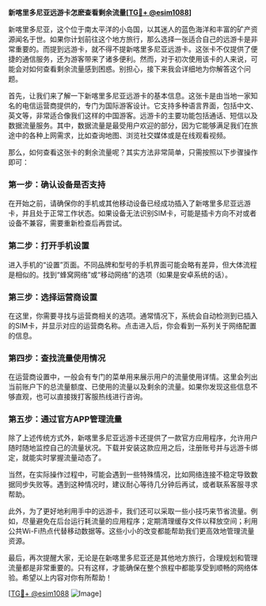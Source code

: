 **新喀里多尼亚远游卡怎麽查看剩余流量[[TG💪+ @esim1088](https://t.me/s/esim1088)]**

新喀里多尼亚，这个位于南太平洋的小岛国，以其迷人的蓝色海洋和丰富的矿产资源闻名于世。如果你计划前往这个地方旅行，那么选择一张适合自己的远游卡是非常重要的。而提到远游卡，就不得不提新喀里多尼亚远游卡。这张卡不仅提供了便捷的通信服务，还为游客带来了诸多便利。然而，对于初次使用该卡的人来说，可能会对如何查看剩余流量感到困惑。别担心，接下来我会详细地为你解答这个问题。

首先，让我们来了解一下新喀里多尼亚远游卡的基本信息。这张卡是由当地一家知名的电信运营商提供的，专门为国际游客设计。它支持多种语言界面，包括中文、英文等，非常适合像我们这样的中国游客。远游卡的主要功能包括通话、短信以及数据流量服务。其中，数据流量是最受用户欢迎的部分，因为它能够满足我们在旅途中的各种上网需求，比如查询地图、浏览社交媒体或是在线观看视频。

那么，如何查看这张卡的剩余流量呢？其实方法非常简单，只需按照以下步骤操作即可：

### **第一步：确认设备是否支持**
在开始之前，请确保你的手机或其他移动设备已经成功插入了新喀里多尼亚远游卡，并且处于正常工作状态。如果设备无法识别SIM卡，可能是插卡方向不对或者设备不兼容，需要重新检查后再尝试。

### **第二步：打开手机设置**
进入手机的“设置”页面。不同品牌和型号的手机界面可能会略有差异，但大体流程是相似的。找到“蜂窝网络”或“移动网络”的选项（如果是安卓系统的话）。

### **第三步：选择运营商设置**
在这里，你需要寻找与运营商相关的选项。通常情况下，系统会自动检测到已插入的SIM卡，并显示对应的运营商名称。点击进入后，你会看到一系列关于网络配置的信息。

### **第四步：查找流量使用情况**
在运营商设置中，一般会有专门的菜单用来展示用户的流量使用详情。这里会列出当前账户下的总流量额度、已使用的流量以及剩余的流量。如果你发现这些信息不够直观，也可以直接拨打客服热线进行咨询。

### **第五步：通过官方APP管理流量**
除了上述传统方式外，新喀里多尼亚远游卡还提供了一款官方应用程序，允许用户随时随地监控自己的流量状况。下载并安装这款应用之后，注册账号并与远游卡绑定，就能实时掌握流量动态了。

当然，在实际操作过程中，可能会遇到一些特殊情况，比如网络连接不稳定导致数据同步失败等。遇到这种情况时，建议耐心等待几分钟后再试，或者联系客服寻求帮助。

此外，为了更好地利用手中的远游卡，我们还可以采取一些小技巧来节省流量。例如，尽量避免在后台运行耗流量的应用程序；定期清理缓存文件以释放空间；利用公共Wi-Fi热点代替移动数据等。这些小小的改变都能帮助我们更高效地管理流量资源。

最后，再次提醒大家，无论是在新喀里多尼亚还是其他地方旅行，合理规划和管理流量都是非常重要的。只有这样，才能确保在整个旅程中都能享受到顺畅的网络体验。希望以上内容对你有所帮助！

[[TG💪+ @esim1088](https://t.me/s/esim1088) ![Image](https://i.postimg.cc/4NQfJmqS/Snipaste-2025-05-13-00-14-12.png)]